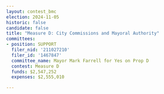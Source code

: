 ```yaml
---
layout: contest_bmc
election: 2024-11-05
historic: false
candidate: false
title: "Measure D: City Commissions and Mayoral Authority"
committees:
- position: SUPPORT
  filer_nid: '211027210'
  filer_id: '1467847'
  committee_name: Mayor Mark Farrell for Yes on Prop D
  contest: Measure D
  funds: $2,547,252
  expenses: $2,555,010

---
```

